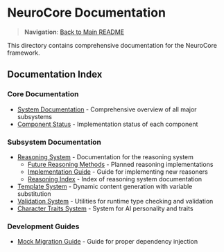 # NeuroCore Documentation

> **Navigation**: [Back to Main README](../README.md)

This directory contains comprehensive documentation for the NeuroCore framework.

## Documentation Index

### Core Documentation

- [System Documentation](SYSTEM-DOCUMENTATION.md) - Comprehensive overview of all major subsystems
- [Component Status](COMPONENT-STATUS.md) - Implementation status of each component

### Subsystem Documentation

- [Reasoning System](REASONING.md) - Documentation for the reasoning system
  - [Future Reasoning Methods](README-future-methods.md) - Planned reasoning implementations
  - [Implementation Guide](IMPLEMENTATION-GUIDE.md) - Guide for implementing new reasoners
  - [Reasoning Index](REASONING-INDEX.md) - Index of reasoning system documentation
- [Template System](template-system.md) - Dynamic content generation with variable substitution
- [Validation System](VALIDATION.md) - Utilities for runtime type checking and validation
- [Character Traits System](CHARACTER.md) - System for AI personality and traits

### Development Guides

- [Mock Migration Guide](MOCK-MIGRATION.md) - Guide for proper dependency injection 